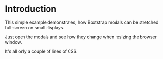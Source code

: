 
# Introduction
 
This simple example demonstrates, how Bootstrap modals can be stretched full-screen on small displays.
 
Just open the modals and see how they change when resizing the browser window.

It's all only a couple of lines of CSS.